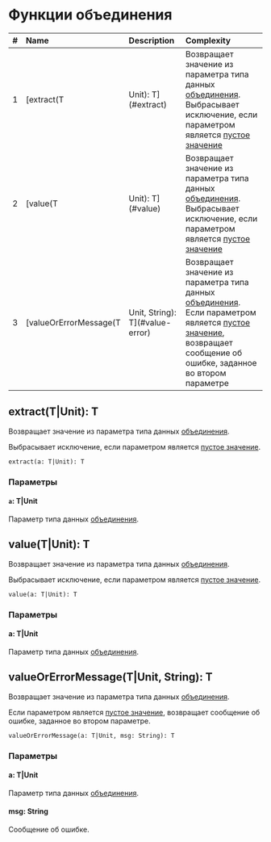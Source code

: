 # Функции объединения

| # | Name | Description | Complexity |
| :--- | :--- | :--- | :--- |
| 1 | [extract(T|Unit): T](#extract) | Возвращает значение из параметра типа данных [объединения](/ride/data-types/union.md).<br>Выбрасывает исключение, если параметром является [пустое значение](/ride/data-types/unit.md) | 13 |
| 2 | [value(T|Unit): T](#value) | Возвращает значение из параметра типа данных [объединения](/ride/data-types/union.md).<br>Выбрасывает исключение, если параметром является [пустое значение](/ride/data-types/unit.md) | 13 |
| 3 | [valueOrErrorMessage(T|Unit, String): T](#value-error) | Возвращает значение из параметра типа данных [объединения](/ride/data-types/union.md).<br>Если параметром является [пустое значение](/ride/data-types/unit.md), возвращает сообщение об ошибке, заданное во втором параметре | 13 |


## extract(T|Unit): T<a id="extract"></a>

Возвращает значение из параметра типа данных [объединения](/ride/data-types/union.md).

Выбрасывает исключение, если параметром является [пустое значение](/ride/data-types/unit.md).

``` ride
extract(a: T|Unit): T
```

### Параметры

#### `a`: T|Unit

Параметр типа данных [объединения](/ride/data-types/union.md).

## value(T|Unit): T<a id="value"></a>

Возвращает значение из параметра типа данных [объединения](/ride/data-types/union.md).

Выбрасывает исключение, если параметром является [пустое значение](/ride/data-types/unit.md).

``` ride
value(a: T|Unit): T
```

### Параметры

#### a: T|Unit

Параметр типа данных [объединения](/ride/data-types/union.md).

## valueOrErrorMessage(T|Unit, String): T<a id="value-error"></a>

Возвращает значение из параметра типа данных [объединения](/ride/data-types/union.md).

Если параметром является [пустое значение](/ride/data-types/unit.md), возвращает сообщение об ошибке, заданное во втором параметре.

``` ride
valueOrErrorMessage(a: T|Unit, msg: String): T
```

### Параметры

#### a: T|Unit

Параметр типа данных [объединения](/ride/data-types/union.md).

#### msg: String

Сообщение об ошибке.
